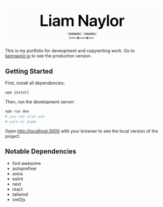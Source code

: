 ![Liam Naylor portfolio site header](https://raw.githubusercontent.com/niamlaylor/portfolio/main/public/portfolio-banner.jpg "Portfolio banner")

This is my portfolio for deveopment and copywriting work. Go to [liamnaylor.io](https://www.liamnaylor.io) to see the production version.

## Getting Started

First, install all dependencies:

```bash
npm install
```

Then, run the development server:

```bash
npm run dev
# you can also use 
# yarn or pnpm
```

Open [http://localhost:3000](http://localhost:3000) with your browser to see the local version of the project.

## Notable Dependencies
- font awesome
- autoprefixer
- axios
- eslint
- next
- react
- tailwind
- xml2js
